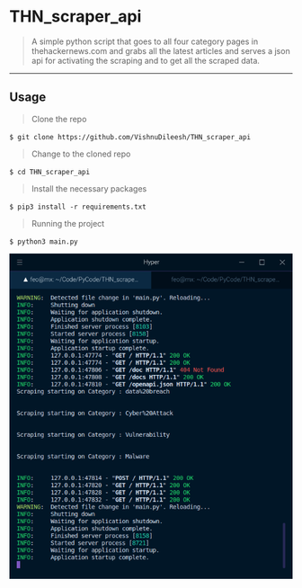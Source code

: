 # THN_scraper_api

> A simple python script that goes to all four category pages in thehackernews.com and grabs all the latest articles and serves a json api for activating the scraping and to get all the scraped data.

---

## Usage

> Clone the repo

`$ git clone https://github.com/VishnuDileesh/THN_scraper_api`

> Change to the cloned repo

`$ cd THN_scraper_api`

>  Install the necessary packages

`$ pip3 install -r requirements.txt`

> Running the project

`$ python3 main.py`

![THN_scraper_api screenshot](screenshot.png)
